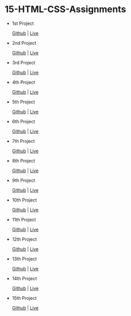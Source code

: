 # 15-HTML-CSS-Assignments

  - 1st Project

       [Github](https://github.com/avman1998/Trend-in-2025) | [Live](https://the-trends-2025.netlify.app/)
   
   
  - 2nd Project

       [Github](https://github.com/avman1998/Restaurant) | [Live](https://restaurant-website-by-aman.netlify.app/)
   
   
  - 3rd Project

      [Github](https://github.com/avman1998/Justice) | [Live](https://justice-ineuron.netlify.app/)
   
   
  - 4th Project

      [Github](https://github.com/avman1998/Digital-Marketing-Agency) | [Live](https://digital-marketing-agency-ineuron.netlify.app/)
   
   
  - 5th Project

       [Github](https://github.com/avman1998/web3) | [Live](https://web3-template.netlify.app/)
   
   
  - 6th Project

       [Github](https://github.com/avman1998/Monstera) | [Live](https://monstera-ineuron-by-aman.netlify.app/)
   
   
  - 7th Project

       [Github](https://github.com/avman1998/wireless-headphone) | [Live](https://wireless-headphone-store.netlify.app/)
  - 8th Project

       [Github](https://github.com/avman1998/Design-Landing-Page) | [Live](https://design-landing-page-ineuron.netlify.app/)
   
  - 9th Project

       [Github](https://github.com/avman1998/Developer-Landing-Page) | [Live](https://developer-landing-page-ineuron.netlify.app/)
   
 - 10th Project
 
      [Github](https://github.com/avman1998/HTML-CSS-10th-Project-Ineuron) | [Live](https://10proj.netlify.app/)
   
 - 11th Project

   [Github](https://github.com/avman1998/HTML-CSS-11Th-Project) | [Live](https://pro-11.netlify.app/)
 
 - 12th Project

   [Github](https://github.com/avman1998/HTML-CSS-12Th-Project) | [Live](https://12pro.netlify.app/)
   
 - 13th Project

   [Github](https://github.com/avman1998/HTML-CSS-13Th-Project) | [Live](https://13pro.netlify.app/)
   
   
  
   
   
 - 14th Project

     [Github](https://github.com/avman1998/HTML-CSS-14Th-Project) | [Live](https://pro14.netlify.app/)
   
   
 - 15th Project

     [Github](https://github.com/avman1998/HTML-CSS-15th-Project-Ineuron) | [Live](https://15pro.netlify.app/)
   
   
  
   

